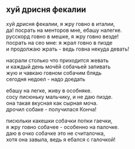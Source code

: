 ## хуй дрисня фекалии

хуй дрисня фекалии, я жру говно в италии, \
да! посрать на менторов мне, ебашу налегке. \
русскорд говно в мешке, я жру говно везде! \
посрать на сео мне: я жрал говно в пизде \
и продолжаю жрать - ведь говна некуда девать!

насрали столько что приходится жевать \
и каждый день мочёй собачьей запивать \
жую и чавкаю говном собачим блядь \
сегодня недоел - надо доедать 

ебашу на легке, живу в особняке. \
сосу писюньку мальчику, и не даю пизде. \
она такая вкусная как сырная моча. \
дрочил собаке - получилася Конча! 

писюльки какешки собачки попки гаечки, \
я жру говно собачее - особенно на палочке. \
даю в очко собачке это не считалочка, \
хотя она завыла, ведь я ебался с галочкой!